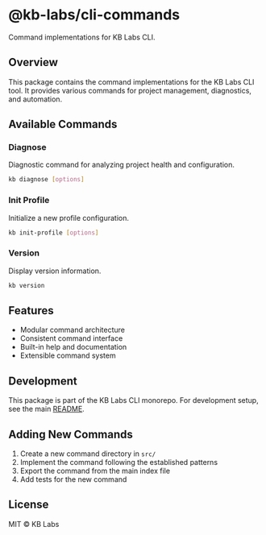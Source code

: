 # @kb-labs/cli-commands

Command implementations for KB Labs CLI.

## Overview

This package contains the command implementations for the KB Labs CLI tool. It provides various commands for project management, diagnostics, and automation.

## Available Commands

### Diagnose

Diagnostic command for analyzing project health and configuration.

```bash
kb diagnose [options]
```

### Init Profile

Initialize a new profile configuration.

```bash
kb init-profile [options]
```

### Version

Display version information.

```bash
kb version
```

## Features

- Modular command architecture
- Consistent command interface
- Built-in help and documentation
- Extensible command system

## Development

This package is part of the KB Labs CLI monorepo. For development setup, see the main [README](../../README.md).

## Adding New Commands

1. Create a new command directory in `src/`
2. Implement the command following the established patterns
3. Export the command from the main index file
4. Add tests for the new command

## License

MIT © KB Labs

